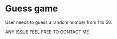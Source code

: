 # Guess game  
User needs to guess a random number from 1 to 50.

ANY ISSUE FEEL FREE TO CONTACT ME

